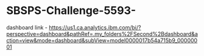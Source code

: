 # SBSPS-Challenge-5593-
dashboard link -  https://us1.ca.analytics.ibm.com/bi/?perspective=dashboard&pathRef=.my_folders%2FSecond%2Bdashboard&action=view&mode=dashboard&subView=model0000017b54a715b9_00000001
